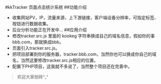 #kkTracker 页面点击统计系统
##功能介绍
* 收集网站PV，IP，流量来源，上下游链接，客户端设备分辨率，可指定标签、按钮进行数据收集。
* 后台分析功能正在开发中...
##应用介绍
* 修改tracker.src.js 里面的 kookeg 字符串换成自己的域名信息，假如你的事bbb.com，那就换成bbb。 
* 页面引入tracker.src.js。
* 把项目部署到你的服务器，tracker.bbb.com，当然你也可以换成你自己的域名，当然这要修改tracker.src.js相应的位置。
* 配置下PHP项目，这我就不多说了，当然整个项目还在完善中。

>欢迎大家拍砖^_^
